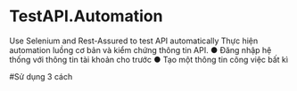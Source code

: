 # TestAPI.Automation
Use Selenium and Rest-Assured to test API automatically
Thực hiện automation luồng cơ bản  và kiểm chứng thông tin API.
● Đăng nhập hệ thống với thông tin tài khoản cho trước
● Tạo một thông tin công việc bất kì

#Sử dụng 3 cách 
